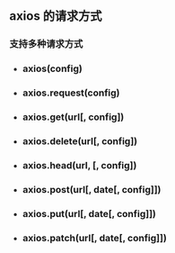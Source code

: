 ## axios 的请求方式

### 支持多种请求方式

- ### axios(config)

- ### axios.request(config)

- ### axios.get(url[, config])

- ### axios.delete(url[, config])

- ### axios.head(url, [, config])

- ### axios.post(url[, date[, config]])

- ### axios.put(url[, date[, config]])

- ### axios.patch(url[, date[, config]])




​    

